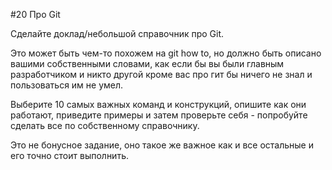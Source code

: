 #20 Про Git

Сделайте доклад/небольшой справочник про Git. 

Это может быть чем-то похожем на git how to, но должно быть описано вашими собственными словами, как если бы вы были главным разработчиком и никто другой кроме вас про гит бы ничего не знал и пользоваться им не умел. 

Выберите 10 самых важных команд и конструкций, опишите как они работают, приведите примеры и затем проверьте себя - попробуйте сделать все по собственному справочнику.

Это не бонусное задание, оно такое же важное как и все остальные и его точно стоит выполнить.